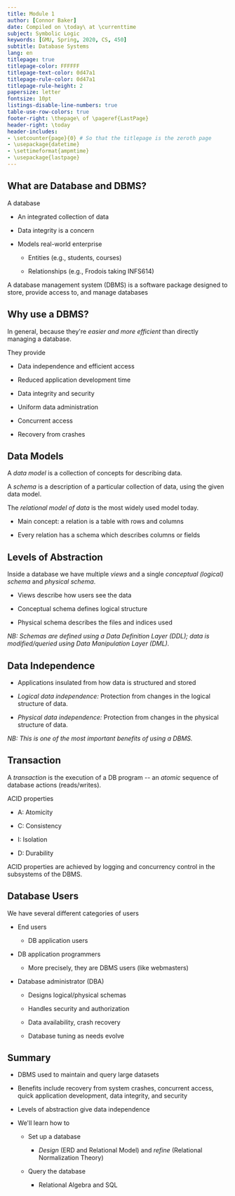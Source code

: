 ```yaml
---
title: Module 1
author: [Connor Baker]
date: Compiled on \today\ at \currenttime
subject: Symbolic Logic
keywords: [GMU, Spring, 2020, CS, 450]
subtitle: Database Systems
lang: en
titlepage: true
titlepage-color: FFFFFF
titlepage-text-color: 0d47a1
titlepage-rule-color: 0d47a1
titlepage-rule-height: 2
papersize: letter
fontsize: 10pt
listings-disable-line-numbers: true
table-use-row-colors: true
footer-right: \thepage\ of \pageref{LastPage}
header-right: \today
header-includes:
- \setcounter{page}{0} # So that the titlepage is the zeroth page
- \usepackage{datetime}
- \settimeformat{ampmtime}
- \usepackage{lastpage}
---
```


## What are Database and DBMS?

A database

- An integrated collection of data

- Data integrity is a concern

- Models real-world enterprise
  
  - Entities (e.g., students, courses)
  
  - Relationships (e.g., Frodois taking INFS614)

A database management system (DBMS) is a software package designed to store, provide access to, and manage databases

## Why use a DBMS?

In general, because they're *easier and more efficient* than directly managing a database.

They provide

- Data independence and efficient access

- Reduced application development time

- Data integrity and security

- Uniform data administration

- Concurrent access

- Recovery from crashes

## Data Models

A *data model* is a collection of concepts for describing data.

A *schema* is a description of a particular collection of data, using the given data model.

The *relational model of data* is the most widely used model today.

- Main concept: a relation is a table with rows and columns

- Every relation has a schema which describes columns or fields

## Levels of Abstraction

Inside a database we have multiple *views* and a single *conceptual (logical) schema* and *physical schema*.

- Views describe how users see the data

- Conceptual schema defines logical structure

- Physical schema describes the files and indices used

*NB: Schemas are defined using a Data Definition Layer (DDL); data is modified/queried using Data Manipulation Layer (DML).*

## Data Independence

- Applications insulated from how data is structured and stored

- *Logical data independence:* Protection from changes in the logical structure of data.

- *Physical data independence:* Protection from changes in the physical structure of data.

*NB: This is one of the most important benefits of using a DBMS.*

## Transaction

A *transaction* is the execution of a DB program -- an *atomic* sequence of database actions (reads/writes).

ACID properties

- A: Atomicity

- C: Consistency

- I: Isolation

- D: Durability

ACID properties are achieved by logging and concurrency control in the subsystems of the DBMS.

## Database Users

We have several different categories of users

- End users
  
  - DB application users

- DB application programmers
  
  - More precisely, they are DBMS users (like webmasters)

- Database administrator (DBA)
  
  - Designs logical/physical schemas
  
  - Handles security and authorization
  
  - Data availability, crash recovery
  
  - Database tuning as needs evolve

## Summary

- DBMS used to maintain and query large datasets

- Benefits include recovery from system crashes, concurrent access, quick application development, data integrity, and security

- Levels of abstraction give data independence

- We'll learn how to
  
  - Set up a database
    
    - *Design* (ERD and Relational Model) and *refine* (Relational Normalization Theory)
  
  - Query the database
    
    - Relational Algebra and SQL
